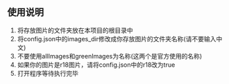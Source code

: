## 使用说明
1. 将存放图片的文件夹放在本项目的根目录中
2. 将config.json中的images_dir修改成你存放图片的文件夹名称(请不要输入中文)
3. 不要使用allImages和greenImages为名称(这两个是官方使用的名称)
4. 如果你的图片是r18图片，请将config.json中的r18改为true
5. 打开程序等待执行完毕